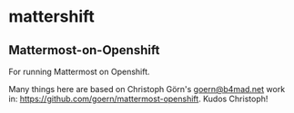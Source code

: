 # mattershift
## Mattermost-on-Openshift
For running Mattermost on Openshift.

Many things here are based on Christoph Görn's <goern@b4mad.net> work in: https://github.com/goern/mattermost-openshift. Kudos Christoph!





